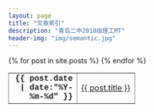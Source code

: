 ```yaml
---
layout: page
title: "文章索引"
description: "青岛二中2018级理工MT"
header-img: "img/semantic.jpg"
---
```


  <table class="listing" style="border-collapse: collapse; width: 100%; border-style: none;" border="1">
<tbody>
{% for post in site.posts %}
<tr>
<td style="width: 7.5em; text-align: right;"><time style="font-weight: bolder; font-family: Courier New, monospace" datetime="{{ post.date | date:"%Y-%m-%d" }}">{{ post.date | date:"%Y-%m-%d" }}</time></td>
<td><a href="{{ post.url | prepend: site.baseurl }}" title="{{ post.title }}" target="_blank">{{ post.title }}</a></td>
</tr>
{% endfor %}
</tbody>
</table>